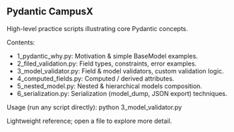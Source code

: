 ## Pydantic CampusX

High-level practice scripts illustrating core Pydantic concepts.

Contents:
- 1_pydantic_why.py: Motivation & simple BaseModel examples.
- 2_filed_validation.py: Field types, constraints, error examples.
- 3_model_validator.py: Field & model validators, custom validation logic.
- 4_computed_fields.py: Computed / derived attributes.
- 5_nested_model.py: Nested & hierarchical models composition.
- 6_serialization.py: Serialization (model_dump, JSON export) techniques.

Usage (run any script directly):
python 3_model_validator.py

Lightweight reference; open a file to explore more detail.
